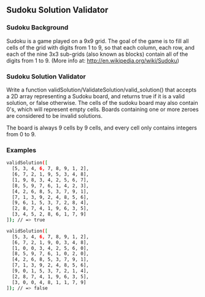 ## Sudoku Solution Validator

### Sudoku Background

Sudoku is a game played on a 9x9 grid. The goal of the game is to fill all cells of the grid with digits from 1 to 9, so that each column, each row, and each of the nine 3x3 sub-grids (also known as blocks) contain all of the digits from 1 to 9.
(More info at: http://en.wikipedia.org/wiki/Sudoku)

### Sudoku Solution Validator

Write a function validSolution/ValidateSolution/valid_solution() that accepts a 2D array representing a Sudoku board, and returns true if it is a valid solution, or false otherwise. The cells of the sudoku board may also contain 0's, which will represent empty cells. Boards containing one or more zeroes are considered to be invalid solutions.

The board is always 9 cells by 9 cells, and every cell only contains integers from 0 to 9.

### Examples

```bash
validSolution([
  [5, 3, 4, 6, 7, 8, 9, 1, 2],
  [6, 7, 2, 1, 9, 5, 3, 4, 8],
  [1, 9, 8, 3, 4, 2, 5, 6, 7],
  [8, 5, 9, 7, 6, 1, 4, 2, 3],
  [4, 2, 6, 8, 5, 3, 7, 9, 1],
  [7, 1, 3, 9, 2, 4, 8, 5, 6],
  [9, 6, 1, 5, 3, 7, 2, 8, 4],
  [2, 8, 7, 4, 1, 9, 6, 3, 5],
  [3, 4, 5, 2, 8, 6, 1, 7, 9]
]); // => true

validSolution([
  [5, 3, 4, 6, 7, 8, 9, 1, 2], 
  [6, 7, 2, 1, 9, 0, 3, 4, 8],
  [1, 0, 0, 3, 4, 2, 5, 6, 0],
  [8, 5, 9, 7, 6, 1, 0, 2, 0],
  [4, 2, 6, 8, 5, 3, 7, 9, 1],
  [7, 1, 3, 9, 2, 4, 8, 5, 6],
  [9, 0, 1, 5, 3, 7, 2, 1, 4],
  [2, 8, 7, 4, 1, 9, 6, 3, 5],
  [3, 0, 0, 4, 8, 1, 1, 7, 9]
]); // => false
```